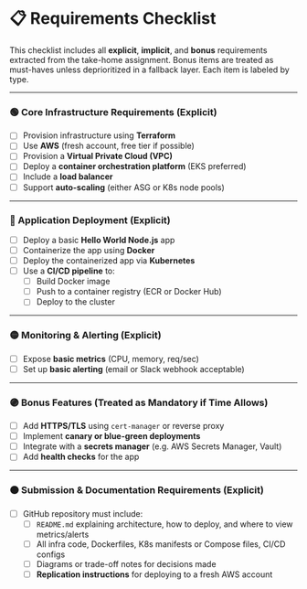 # 📋 Requirements Checklist

This checklist includes all **explicit**, **implicit**, and **bonus** requirements extracted from the take-home assignment. Bonus items are treated as must-haves unless deprioritized in a fallback layer. Each item is labeled by type.

---

### 🟢 Core Infrastructure Requirements (Explicit)

- [ ] Provision infrastructure using **Terraform**
- [ ] Use **AWS** (fresh account, free tier if possible)
- [ ] Provision a **Virtual Private Cloud (VPC)**
- [ ] Deploy a **container orchestration platform** (EKS preferred)
- [ ] Include a **load balancer**
- [ ] Support **auto-scaling** (either ASG or K8s node pools)

---

### 🔵 Application Deployment (Explicit)

- [ ] Deploy a basic **Hello World Node.js** app
- [ ] Containerize the app using **Docker**
- [ ] Deploy the containerized app via **Kubernetes**
- [ ] Use a **CI/CD pipeline** to:
  - [ ] Build Docker image
  - [ ] Push to a container registry (ECR or Docker Hub)
  - [ ] Deploy to the cluster

---

### 🟡 Monitoring & Alerting (Explicit)

- [ ] Expose **basic metrics** (CPU, memory, req/sec)
- [ ] Set up **basic alerting** (email or Slack webhook acceptable)

---

### 🟣 Bonus Features (Treated as Mandatory if Time Allows)

- [ ] Add **HTTPS/TLS** using `cert-manager` or reverse proxy
- [ ] Implement **canary or blue-green deployments**
- [ ] Integrate with a **secrets manager** (e.g. AWS Secrets Manager, Vault)
- [ ] Add **health checks** for the app

---

### 🟠 Submission & Documentation Requirements (Explicit)

- [ ] GitHub repository must include:
  - [ ] `README.md` explaining architecture, how to deploy, and where to view metrics/alerts
  - [ ] All infra code, Dockerfiles, K8s manifests or Compose files, CI/CD configs
  - [ ] Diagrams or trade-off notes for decisions made
  - [ ] **Replication instructions** for deploying to a fresh AWS account
